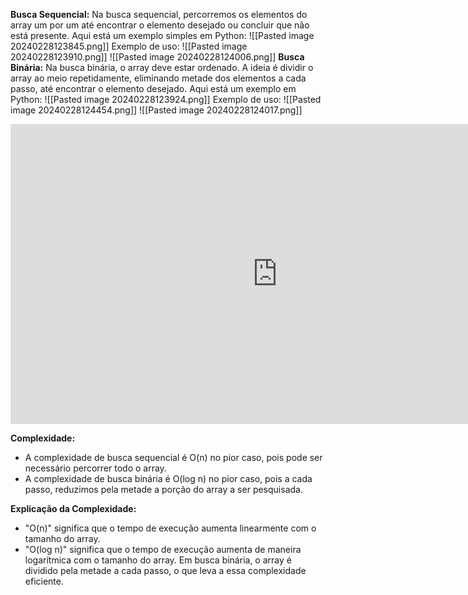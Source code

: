 **Busca Sequencial:** Na busca sequencial, percorremos os elementos do array um por um até encontrar o elemento desejado ou concluir que não está presente. Aqui está um exemplo simples em Python:
![[Pasted image 20240228123845.png]]
Exemplo de uso:
![[Pasted image 20240228123910.png]]
![[Pasted image 20240228124006.png]]
**Busca Binária:** Na busca binária, o array deve estar ordenado. A ideia é dividir o array ao meio repetidamente, eliminando metade dos elementos a cada passo, até encontrar o elemento desejado. Aqui está um exemplo em Python:
![[Pasted image 20240228123924.png]]
Exemplo de uso:
![[Pasted image 20240228124454.png]]
![[Pasted image 20240228124017.png]]
<iframe width="853" height="480" src="https://www.youtube.com/embed/fDKIpRe8GW4" title="Pesquisa binária em 4 minutos" frameborder="0" allow="accelerometer; autoplay; clipboard-write; encrypted-media; gyroscope; picture-in-picture; web-share" allowfullscreen></iframe>

**Complexidade:**
- A complexidade de busca sequencial é O(n) no pior caso, pois pode ser necessário percorrer todo o array.
- A complexidade de busca binária é O(log n) no pior caso, pois a cada passo, reduzimos pela metade a porção do array a ser pesquisada.

**Explicação da Complexidade:**
- "O(n)" significa que o tempo de execução aumenta linearmente com o tamanho do array.
- "O(log n)" significa que o tempo de execução aumenta de maneira logarítmica com o tamanho do array. Em busca binária, o array é dividido pela metade a cada passo, o que leva a essa complexidade eficiente.
